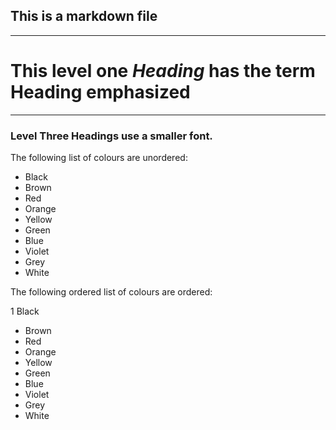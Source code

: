 ## This is a markdown file
___

# This level one *Heading* has the term Heading emphasized 
___

### Level Three Headings use a smaller font.

The following list of colours are unordered:

* Black
* Brown
* Red
* Orange
* Yellow
* Green
* Blue
* Violet
* Grey
* White

The following ordered list of colours are ordered:

1 Black
- Brown
- Red
- Orange
- Yellow
- Green
- Blue
- Violet
- Grey
- White